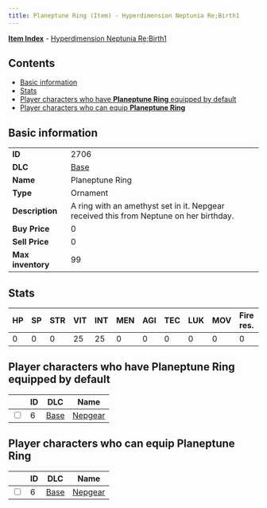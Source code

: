 ```yaml
---
title: Planeptune Ring (Item) - Hyperdimension Neptunia Re;Birth1
---
```


[**Item Index**](/neptunia/rb1/item/index.html) - [Hyperdimension Neptunia Re;Birth1](/neptunia/rb1)

## Contents

- [Basic information](#basic-information)
- [Stats](#stats)
- [Player characters who have **Planeptune Ring** equipped by default](#player-characters-who-have-planeptune-ring-equipped-by-default)
- [Player characters who can equip **Planeptune Ring**](#player-characters-who-can-equip-planeptune-ring)
## Basic information

|   |   |
| -- | -- |
| **ID** | 2706 |
| **DLC** | [Base](/neptunia/rb1/dlc/1-base.html) |
| **Name** | Planeptune Ring |
| **Type** | Ornament |
| **Description** | A ring with an amethyst set in it. Nepgear received this from Neptune on her birthday. |
| **Buy Price** | 0 |
| **Sell Price** | 0 |
| **Max inventory** | 99 |


## Stats

| HP | SP | STR | VIT | INT | MEN | AGI | TEC | LUK | MOV | Fire res. | Ice res. | Wind res. | Lightning res. |
| -- | -- | --- | --- | --- | --- | --- | --- | --- | --- | --------- | -------- | --------- | -------------- |
| 0 | 0 | 0 | 25 | 25 | 0 | 0 | 0 | 0 | 0 | 0 | 0 | 0 | 0 |


## Player characters who have **Planeptune Ring** equipped by default

|    | ID | DLC | Name |
| -- | -- | --- | ---- |
| <input type="checkbox" id="rb1-player-1-6" class="trackbox" /> | 6 | [Base](/neptunia/rb1/dlc/1-base.html) | [Nepgear](/neptunia/rb1/player/1-6-nepgear.html) |


## Player characters who can equip **Planeptune Ring**

|    | ID | DLC | Name |
| -- | -- | --- | ---- |
| <input type="checkbox" id="rb1-player-1-6" class="trackbox" /> | 6 | [Base](/neptunia/rb1/dlc/1-base.html) | [Nepgear](/neptunia/rb1/player/1-6-nepgear.html) |
